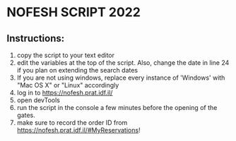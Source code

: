 # NOFESH SCRIPT 2022

## Instructions:

1. copy the script to your text editor
2. edit the variables at the top of the script. Also, change the date in line 24 if you plan on extending the search dates 
3. If you are not using windows, replace every instance of 'Windows' with "Mac OS X" or "Linux" accordingly
4. log in to https://nofesh.prat.idf.il/
5. open devTools
6. run the script in the console a few minutes before the opening of the gates.
7. make sure to record the order ID from https://nofesh.prat.idf.il/#MyReservations!
